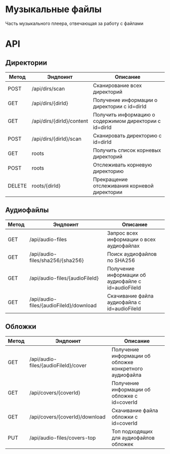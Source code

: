# Музыкальные файлы

Часть музыкального плеера, отвечающая за работу с файлами

# API

## Директории

| Метод  | Эндпоинт                  | Описание                                               |
|--------|---------------------------|--------------------------------------------------------|
| POST   | /api/dirs/scan            | Сканирование всех директорий                           |
| GET    | /api/dirs/{dirId}         | Получение информации о директории с id=dirId           |
| GET    | /api/dirs/{dirId}/content | Получить информацию о содержимом директории с id=dirId |
| POST   | /api/dirs/{dirId}/scan    | Сканировать директорию с id=dirId                      |
| GET    | roots                     | Получить список корневых директорий                    |
| POST   | roots                     | Отслеживать корневую директорию                        |
| DELETE | roots/{dirId}             | Прекращение отслеживания корневой директории           |

## Аудиофайлы

| Метод  | Эндпоинт                                | Описание                                            |
|--------|-----------------------------------------|-----------------------------------------------------|
| GET    | /api/audio-files                        | Запрос всех информации о всех аудиофайлах           |
| GET    | /api/audio-files/sha256/{sha256}        | Поиск аудиофайлов по SHA256                         |
| GET    | /api/audio-files/{audioFileId}          | Получение информации об аудиофайле с id=audioFileId |
| GET    | /api/audio-files/{audioFileId}/download | Скачивание файла аудиофайла с id=audioFileId        |

## Обложки

| Метод | Эндпоинт                             | Описание                                               |
|-------|--------------------------------------|--------------------------------------------------------|
| GET   | /api/audio-files/{audioFileId}/cover | Получение информации об обложке конкретного аудиофайла |
| GET   | /api/covers/{coverId}                | Получение информации об обложке с id=coverId           |
| GET   | /api/covers/{coverId}/download       | Скачивание файла обложки с id=coverId                  |
| PUT   | /api/audio-files/covers-top          | Топ подходящих для аудиофайлов обложек                 |
